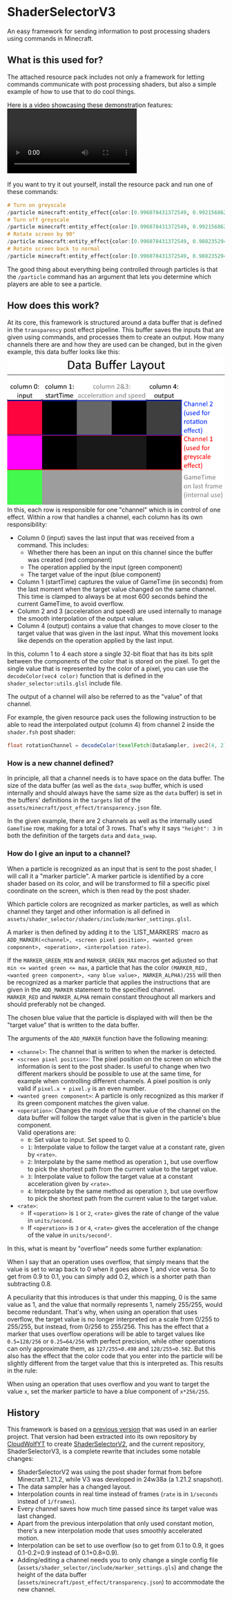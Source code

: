 # ShaderSelectorV3
 An easy framework for sending information to post processing shaders using commands in Minecraft.

## What is this used for?
 The attached resource pack includes not only a framework for letting commands communicate with post processing shaders, but also a simple example of how to use that to do cool things.

 Here is a video showcasing these demonstration features:
 ![Demonstration video](media\example_video.mp4)

 If you want to try it out yourself, install the resource pack and run one of these commands:
 ```hs
 # Turn on greyscale
 /particle minecraft:entity_effect{color:[0.996078431372549, 0.9921568627450981, 1.0, 0.984313725490196],scale:1f}
 # Turn off greyscale
 /particle minecraft:entity_effect{color:[0.996078431372549, 0.9921568627450981, 0.0, 0.984313725490196],scale:1f}
 # Rotate screen by 90°
 /particle minecraft:entity_effect{color:[0.996078431372549, 0.9882352941176471, 0.25098039215686274, 0.984313725490196],scale:1f}
 # Rotate screen back to normal
 /particle minecraft:entity_effect{color:[0.996078431372549, 0.9882352941176471, 0.0, 0.984313725490196],scale:1f}
 ```

 The good thing about everything being controlled through particles is that the `/particle` command has an argument that lets you determine which players are able to see a particle.

## How does this work?
 At its core, this framework is structured around a data buffer that is defined in the `transparency` post effect pipeline. This buffer saves the inputs that are given using commands, and processes them to create an output. How many channels there are and how they are used can be changed, but in the given example, this data buffer looks like this:
 ![Data buffer layout](media\data_layout.png)
 In this, each row is responsible for one "channel" which is in control of one effect. Within a row that handles a channel, each column has its own responsibility:
 * Column 0 (input) saves the last input that was received from a command. This includes:
   * Whether there has been an input on this channel since the buffer was created (red component)
   * The operation applied by the input (green component)
   * The target value of the input (blue component)
 * Column 1 (startTime) captures the value of GameTime (in seconds) from the last moment when the target value changed on the same channel.\
 This time is clamped to always be at most 600 seconds behind the current GameTime, to avoid overflow.
 * Column 2 and 3 (acceleration and speed) are used internally to manage the smooth interpolation of the output value.
 * Column 4 (output) contains a value that changes to move closer to the target value that was given in the last input. What this movement looks like depends on the operation applied by the last input.
  
 In this, column 1 to 4 each store a single 32-bit float that has its bits split between the components of the color that is stored on the pixel. To get the single value that is represented by the color of a pixel, you can use the `decodeColor(vec4 color)` function that is defined in the `shader_selector:utils.glsl` include file.

 The output of a channel will also be referred to as the "value" of that channel.

 For example, the given resource pack uses the following instruction to be able to read the interpolated output (column 4) from channel 2 inside the `shader.fsh` post shader:
 ```glsl
 float rotationChannel = decodeColor(texelFetch(DataSampler, ivec2(4, 2), 0));
 ```

### How is a new channel defined?
 In principle, all that a channel needs is to have space on the data buffer. The size of the data buffer (as well as the `data_swap` buffer, which is used internally and should always have the same size as the `data` buffer) is set in the buffers' definitions in the `targets` list of the `assets/minecraft/post_effect/transparency.json` file.
 
 In the given example, there are 2 channels as well as the internally used `GameTime` row, making for a total of 3 rows. That's why it says `"height": 3` in both the definition of the targets `data` and `data_swap`.

### How do I give an input to a channel?
 When a particle is recognized as an input that is sent to the post shader, I will call it a "marker particle". A marker particle is identified by a core shader based on its color, and will be transformed to fill a specific pixel coordinate on the screen, which is then read by the post shader.

 Which particle colors are recognized as marker particles, as well as which channel they target and other information is all defined in `assets/shader_selector/shaders/include/marker_settings.glsl`.

 A marker is then defined by adding it to the ´LIST_MARKERS´ macro as `ADD_MARKER(<channel>, <screen pixel position>, <wanted green component>, <operation>, <interpolation rate>)`.

 If the `MARKER_GREEN_MIN` and `MARKER_GREEN_MAX` macros get adjusted so that `min <= wanted green <= max`, a particle that has the color `(MARKER_RED, <wanted green component>, <any blue value>, MARKER_ALPHA)/255` will then be recognized as a marker particle that applies the instructions that are given in the `ADD_MARKER` statement to the specified channel. \
 `MARKER_RED` and `MARKER_ALPHA` remain constant throughout all markers and should preferably not be changed.

 The chosen blue value that the particle is displayed with will then be the "target value" that is written to the data buffer.

 The arguments of the `ADD_MARKER` function have the following meaning:
 * `<channel>`: The channel that is written to when the marker is detected.
 * `<screen pixel position>`: The pixel position on the screen on which the information is sent to the post shader. Is useful to change when two different markers should be possible to use at the same time, for example when controlling different channels. A pixel position is only valid if `pixel.x + pixel.y` is an even number.
 * `<wanted green component>`: A particle is only recognized as this marker if its green component matches the given value.
 * `<operation>`: Changes the mode of how the value of the channel on the data buffer will follow the target value that is given in the particle's blue component.\
   Valid operations are:
    * `0`: Set value to input. Set speed to 0.
    * `1`: Interpolate value to follow the target value at a constant rate, given by `<rate>`.
    * `2`: Interpolate by the same method as operation `1`, but use overflow to pick the shortest path from the current value to the target value.
    * `3`: Interpolate value to follow the target value at a constant acceleration given by `<rate>`. 
    * `4`: Interpolate by the same method as operation `3`, but use overflow to pick the shortest path from the current value to the target value.
  * `<rate>`:
    * If `<operation>` is `1` or `2`, `<rate>` gives the rate of change of the value in `units/second`.
    * If `<operation>` is `3` or `4`, `<rate>` gives the acceleration of the change of the value in `units/second²`.
 
 In this, what is meant by "overflow" needs some further explanation:

 When I say that an operation uses overflow, that simply means that the value is set to wrap back to 0 when it goes above 1, and vice versa. So to get from 0.9 to 0.1, you can simply add 0.2, which is a shorter path than subtracting 0.8.

 A peculiarity that this introduces is that under this mapping, 0 is the same value as 1, and the value that normally represents 1, namely 255/255, would become redundant. That's why, when using an operation that uses overflow, the target value is no longer interpreted on a scale from 0/255 to 255/255, but instead, from 0/256 to 255/256. This has the effect that a marker that uses overflow operations will be able to target values like `0.5=128/256` or `0.25=64/256` with perfect precision, while other operations can only approximate them, as `127/255≈0.498` and `128/255≈0.502`. But this also has the effect that the color code that you enter into the particle will be slightly different from the target value that this is interpreted as. This results in the rule:

 When using an operation that uses overflow and you want to target the value `x`, set the marker particle to have a blue component of `x*256/255`.

## History

This framework is based on a [previous version](https://github.com/HalbFettKaese/common-shaders) that was used in an earlier project. That version had been extracted into its own repository by [CloudWolfYT](https://github.com/CloudWolfYT) to create [ShaderSelectorV2](https://github.com/CloudWolfYT/ShaderSelectorV2), and the current repository, ShaderSelectorV3, is a complete rewrite that includes some notable changes:
* ShaderSelectorV2 was using the post shader format from before Minecraft 1.21.2, while V3 was developed in 24w38a (a 1.21.2 snapshot).
* The data sampler has a changed layout.
* Interpolation counts in real time instead of frames (`rate` is in `1/seconds` instead of `1/frames`).
* Every channel saves how much time passed since its target value was last changed.
* Apart from the previous interpolation that only used constant motion, there's a new interpolation mode that uses smoothly accelerated motion.
* Interpolation can be set to use overflow (so to get from 0.1 to 0.9, it goes 0.1-0.2=0.9 instead of 0.1+0.8=0.9).
* Adding/editing a channel needs you to only change a single config file (`assets/shader_selector/include/marker_settings.gls`) and change the height of the data buffer (`assets/minecraft/post_effect/transparency.json`) to accommodate the new channel.
